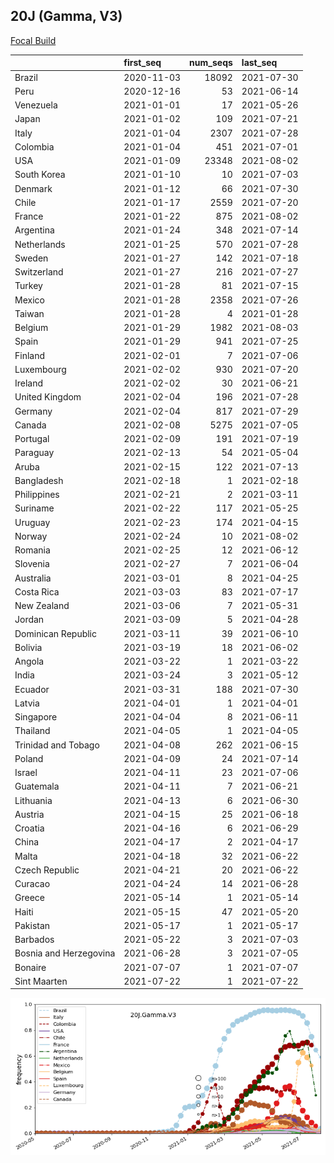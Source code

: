 

## 20J (Gamma, V3)
[Focal Build](https://nextstrain.org/groups/neherlab/ncov/20J.Gamma.V3)

|                        | first_seq   |   num_seqs | last_seq   |
|:-----------------------|:------------|-----------:|:-----------|
| Brazil                 | 2020-11-03  |      18092 | 2021-07-30 |
| Peru                   | 2020-12-16  |         53 | 2021-06-14 |
| Venezuela              | 2021-01-01  |         17 | 2021-05-26 |
| Japan                  | 2021-01-02  |        109 | 2021-07-21 |
| Italy                  | 2021-01-04  |       2307 | 2021-07-28 |
| Colombia               | 2021-01-04  |        451 | 2021-07-01 |
| USA                    | 2021-01-09  |      23348 | 2021-08-02 |
| South Korea            | 2021-01-10  |         10 | 2021-07-03 |
| Denmark                | 2021-01-12  |         66 | 2021-07-30 |
| Chile                  | 2021-01-17  |       2559 | 2021-07-20 |
| France                 | 2021-01-22  |        875 | 2021-08-02 |
| Argentina              | 2021-01-24  |        348 | 2021-07-14 |
| Netherlands            | 2021-01-25  |        570 | 2021-07-28 |
| Sweden                 | 2021-01-27  |        142 | 2021-07-18 |
| Switzerland            | 2021-01-27  |        216 | 2021-07-27 |
| Turkey                 | 2021-01-28  |         81 | 2021-07-15 |
| Mexico                 | 2021-01-28  |       2358 | 2021-07-26 |
| Taiwan                 | 2021-01-28  |          4 | 2021-01-28 |
| Belgium                | 2021-01-29  |       1982 | 2021-08-03 |
| Spain                  | 2021-01-29  |        941 | 2021-07-25 |
| Finland                | 2021-02-01  |          7 | 2021-07-06 |
| Luxembourg             | 2021-02-02  |        930 | 2021-07-20 |
| Ireland                | 2021-02-02  |         30 | 2021-06-21 |
| United Kingdom         | 2021-02-04  |        196 | 2021-07-28 |
| Germany                | 2021-02-04  |        817 | 2021-07-29 |
| Canada                 | 2021-02-08  |       5275 | 2021-07-05 |
| Portugal               | 2021-02-09  |        191 | 2021-07-19 |
| Paraguay               | 2021-02-13  |         54 | 2021-05-04 |
| Aruba                  | 2021-02-15  |        122 | 2021-07-13 |
| Bangladesh             | 2021-02-18  |          1 | 2021-02-18 |
| Philippines            | 2021-02-21  |          2 | 2021-03-11 |
| Suriname               | 2021-02-22  |        117 | 2021-05-25 |
| Uruguay                | 2021-02-23  |        174 | 2021-04-15 |
| Norway                 | 2021-02-24  |         10 | 2021-08-02 |
| Romania                | 2021-02-25  |         12 | 2021-06-12 |
| Slovenia               | 2021-02-27  |          7 | 2021-06-04 |
| Australia              | 2021-03-01  |          8 | 2021-04-25 |
| Costa Rica             | 2021-03-03  |         83 | 2021-07-17 |
| New Zealand            | 2021-03-06  |          7 | 2021-05-31 |
| Jordan                 | 2021-03-09  |          5 | 2021-04-28 |
| Dominican Republic     | 2021-03-11  |         39 | 2021-06-10 |
| Bolivia                | 2021-03-19  |         18 | 2021-06-02 |
| Angola                 | 2021-03-22  |          1 | 2021-03-22 |
| India                  | 2021-03-24  |          3 | 2021-05-12 |
| Ecuador                | 2021-03-31  |        188 | 2021-07-30 |
| Latvia                 | 2021-04-01  |          1 | 2021-04-01 |
| Singapore              | 2021-04-04  |          8 | 2021-06-11 |
| Thailand               | 2021-04-05  |          1 | 2021-04-05 |
| Trinidad and Tobago    | 2021-04-08  |        262 | 2021-06-15 |
| Poland                 | 2021-04-09  |         24 | 2021-07-14 |
| Israel                 | 2021-04-11  |         23 | 2021-07-06 |
| Guatemala              | 2021-04-11  |          7 | 2021-06-21 |
| Lithuania              | 2021-04-13  |          6 | 2021-06-30 |
| Austria                | 2021-04-15  |         25 | 2021-06-18 |
| Croatia                | 2021-04-16  |          6 | 2021-06-29 |
| China                  | 2021-04-17  |          2 | 2021-04-17 |
| Malta                  | 2021-04-18  |         32 | 2021-06-22 |
| Czech Republic         | 2021-04-21  |         20 | 2021-06-22 |
| Curacao                | 2021-04-24  |         14 | 2021-06-28 |
| Greece                 | 2021-05-14  |          1 | 2021-05-14 |
| Haiti                  | 2021-05-15  |         47 | 2021-05-20 |
| Pakistan               | 2021-05-17  |          1 | 2021-05-17 |
| Barbados               | 2021-05-22  |          3 | 2021-07-03 |
| Bosnia and Herzegovina | 2021-06-28  |          3 | 2021-07-05 |
| Bonaire                | 2021-07-07  |          1 | 2021-07-07 |
| Sint Maarten           | 2021-07-22  |          1 | 2021-07-22 |

![Overall trends 20J.Gamma.V3](/overall_trends_figures/overall_trends_20J.Gamma.V3.png)